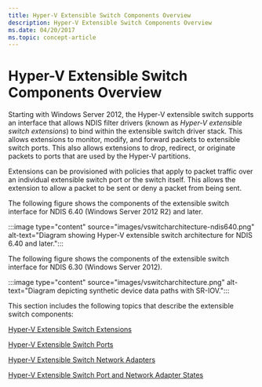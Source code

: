 ```yaml
---
title: Hyper-V Extensible Switch Components Overview
description: Hyper-V Extensible Switch Components Overview
ms.date: 04/20/2017
ms.topic: concept-article
---
```


# Hyper-V Extensible Switch Components Overview


Starting with Windows Server 2012, the Hyper-V extensible switch supports an interface that allows NDIS filter drivers (known as *Hyper-V extensible switch extensions*) to bind within the extensible switch driver stack. This allows extensions to monitor, modify, and forward packets to extensible switch ports. This also allows extensions to drop, redirect, or originate packets to ports that are used by the Hyper-V partitions.

Extensions can be provisioned with policies that apply to packet traffic over an individual extensible switch port or the switch itself. This allows the extension to allow a packet to be sent or deny a packet from being sent.

The following figure shows the components of the extensible switch interface for NDIS 6.40 (Windows Server 2012 R2) and later.

:::image type="content" source="images/vswitcharchitecture-ndis640.png" alt-text="Diagram showing Hyper-V extensible switch architecture for NDIS 6.40 and later.":::

The following figure shows the components of the extensible switch interface for NDIS 6.30 (Windows Server 2012).

:::image type="content" source="images/vswitcharchitecture.png" alt-text="Diagram depicting synthetic device data paths with SR-IOV.":::

This section includes the following topics that describe the extensible switch components:

[Hyper-V Extensible Switch Extensions](hyper-v-extensible-switch-extensions.md)

[Hyper-V Extensible Switch Ports](hyper-v-extensible-switch-ports.md)

[Hyper-V Extensible Switch Network Adapters](hyper-v-extensible-switch-network-adapters.md)

[Hyper-V Extensible Switch Port and Network Adapter States](hyper-v-extensible-switch-port-and-network-adapter-states.md)

 

 





